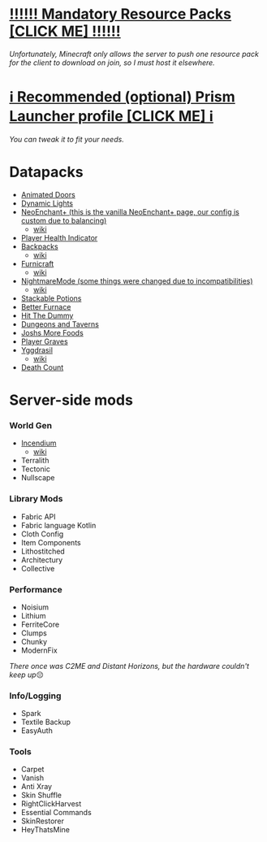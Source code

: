 # [‼️‼️‼️ Mandatory Resource Packs [CLICK ME] ‼️‼️‼️](https://drive.proton.me/urls/WC7FGTEBXR#HFq21ElbsgxE)
*Unfortunately, Minecraft only allows the server to push one resource pack for the client to download on join, so I must host it elsewhere.*
​

# [ℹ️ Recommended (optional) Prism Launcher profile [CLICK ME] ℹ️](https://drive.proton.me/urls/WZ7FSAN38R#PCQRJSMpwLpd)
*You can tweak it to fit your needs.*
​
​
​

# Datapacks
- [Animated Doors](https://modrinth.com/resourcepack/animated-doors)
- [Dynamic Lights](https://modrinth.com/datapack/dynamic-lights) 
- [NeoEnchant+ (this is the vanilla NeoEnchant+ page, our config is custom due to balancing)](https://modrinth.com/project/BynmO8IO)
  - [wiki](https://hardels-organization.gitbook.io/voxel/neo-enchant+/getting-started)
- [Player Health Indicator](https://modrinth.com/project/OCf6QSF2) 
- [Backpacks](https://modrinth.com/datapack/vanilla-backpacks)
  - [wiki](https://github.com/Eclipse-Studios/backpacks/wiki/Table-of-Contents)
- [Furnicraft](https://modrinth.com/datapack/ketkets-furnicraft)
  - [wiki](https://github.com/efeketket/furnicraft/wiki)
- [NightmareMode (some things were changed due to incompatibilities)](https://modrinth.com/datapack/nightmare-mode)
  - [wiki](https://gamingbarn.net/Datapacks/12)
- [Stackable Potions](https://modrinth.com/datapack/stackable-potions)
- [Better Furnace](https://modrinth.com/datapack/better-furnace)
- [Hit The Dummy](https://modrinth.com/project/1iWHuzOM)
- [Dungeons and Taverns](https://modrinth.com/datapack/dungeons-and-taverns)
- [Joshs More Foods](https://modrinth.com/datapack/joshs-more-foods)
- [Player Graves](https://modrinth.com/datapack/player-graves)
- [Yggdrasil](https://modrinth.com/datapack/yggdrasil-structure)
  - [wiki](https://voxel.hardel.io/en-us/datapacks/yggdrasil)
- [Death Count](https://modrinth.com/datapack/death-count)

# Server-side mods
### World Gen
- [Incendium](https://modrinth.com/datapack/incendium)
  - [wiki](https://github.com/efeketket/furnicraft/wiki)
- Terralith
- Tectonic
- Nullscape

### Library Mods
- Fabric API
- Fabric language Kotlin
- Cloth Config
- Item Components
- Lithostitched
- Architectury
- Collective

### Performance
- Noisium
- Lithium
- FerriteCore
- Clumps
- Chunky
- ModernFix
  

 *There once was C2ME and Distant Horizons, but the hardware couldn't keep up*😔

### Info/Logging
- Spark
- Textile Backup
- EasyAuth

### Tools
- Carpet
- Vanish
- Anti Xray
- Skin Shuffle
- RightClickHarvest
- Essential Commands
- SkinRestorer
- HeyThatsMine
